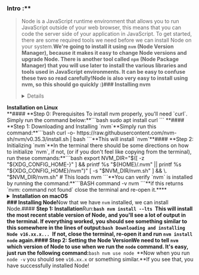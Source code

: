 ### Intro :**
>Node is a JavaScript runtime environment that allows you to run JavaScript outside of your web browser, this means that you can code the server side of your application in JavaScript. To get started, there are some required tools we need before we can install Node on your system.**We're going to install it using `nvm` (Node Version Manager), because it makes it easy to change Node versions and upgrade Node. There is another tool called `npm` (Node Package Manager) that you will use later to install the various libraries and tools used in JavaScript environments. It can be easy to confuse these two so read carefully!**Node is also very easy to install using nvm, so this should go quickly :)**### Installing nvm**<details>
  <summary><b>Installation on Linux</b></summary>**#### **Step 0: Prerequisites 
To install nvm properly, you'll need `curl`. Simply run the command below:**```bash
sudo apt install curl
``` **#### **Step 1: Downloading and Installing `nvm`**Simply run this command:**```bash
curl -o- https://raw.githubusercontent.com/nvm-sh/nvm/v0.35.3/install.sh | bash
```**This will install `nvm`**#### **Step 2: Initializing `nvm`**In the terminal there should be some directions on how to initialize `nvm`, if not, (or if you don't feel like copying from the terminal), run these commands:**```bash
export NVM_DIR="$([ -z "${XDG_CONFIG_HOME-}" ] && printf %s "${HOME}/.nvm" || printf %s "${XDG_CONFIG_HOME}/nvm")"
[ -s "$NVM_DIR/nvm.sh" ] && \. "$NVM_DIR/nvm.sh" # This loads nvm
```**You can verify `nvm` is installed by running the command:**```BASH
command -v nvm
```**if this returns `nvm: command not found` close the terminal and re-open it.**</details>**<details>
  <summary><b>Installation on macOS</b></summary>
  <br/>
  
On macOS 10.15 and above, the default shell is now zsh. During installation, nvm will look for a `.zshrc` file in your user home directory. By default, this file does not exist so we need to create it.**To create the `.zshrc` file and start the nvm installation, run the following commands:**```bash
touch ~/.zshrc
```**```bash
curl -o- https://raw.githubusercontent.com/nvm-sh/nvm/v0.35.3/install.sh | bash
```**Restart your terminal, or copy and paste the following into your terminal and press enter: **```bash
export NVM_DIR="$HOME/.nvm"
[ -s "$NVM_DIR/nvm.sh" ] && \. "$NVM_DIR/nvm.sh" # This loads nvm
[ -s "$NVM_DIR/bash_completion" ] && \. "$NVM_DIR/bash_completion" # This loads nvm bash_completion
```**Test your nvm installation by running:**```bash
nvm --version.
```**For more information, view [NVM's github documentation](https://github.com/nvm-sh/nvm#installation-and-update).**</details>**### Installing Node**Now that we have `nvm` installed, we can install Node.**#### **Step 1: Installation**Run:**```bash
nvm install --lts
```**This will install the most recent stable version of Node, and you'll see a lot of output in the terminal. If everything worked, you should see something similar to this somewhere in the lines of output:**```bash
Downloading and installing Node v16.xx.x...
```**If not, close the terminal, re-open it and run `nvm install node` again.**#### **Step 2: Setting the Node Version**We need to tell `nvm` which version of Node to use when we run the `node` command. It's easy, just run the following command:**```bash
nvm use node
```**Now when you run `node -v` you should see `v16.xx.x` or something similar.**If you see that, you have successfully installed Node!
